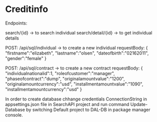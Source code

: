 # Creditinfo

Endpoints: 

search/{id} -> to search individual
search/detail/{id} -> to get individual details

POST: /api/sql/individual -> to create a new individual
requestBody:
{
    "firstname":"elizabeth",
    "lastname":"olsen",
    "dateofbirth":"02162011",
    "gender":"female"
}


POST: /api/sql/contract -> to create a new contract
requestBody: 
{
    "individualnationalid":1,
    "roleofcustomer":"manager",
    "phaseofcontract":"dump",
    "originalamountvalue":"1200",
    "originalamountcurrency":"usd",
    "installmentamountvalue":"1090",
    "installmentamountcurrency":"usd"
}

In order to create database chhange credentials ConnectionString in appsettings.json file in SearchAPI project and run command Update-Database by switching 
Default project to DAL-DB in package manager console.

